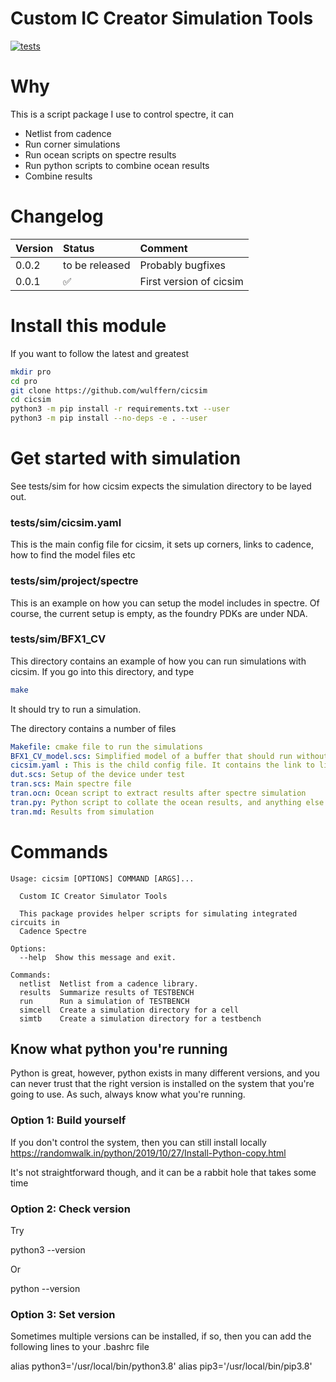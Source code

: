 
# Custom IC Creator Simulation Tools

[![tests](https://github.com/wulffern/cicsim/actions/workflows/main.yml/badge.svg)](https://github.com/wulffern/cicsim/actions/workflows/main.yml)

# Why
This is a script package I use to control spectre, it can
- Netlist from cadence
- Run corner simulations
- Run ocean scripts on spectre results
- Run python scripts to combine ocean results
- Combine results

 
# Changelog

| Version | Status | Comment |
|:--|:--|:--|
|0.0.2| to be released | Probably bugfixes|
|0.0.1| :white_check_mark: | First version of cicsim|

# Install this module
If you want to follow the latest and greatest
``` sh
mkdir pro
cd pro
git clone https://github.com/wulffern/cicsim
cd cicsim
python3 -m pip install -r requirements.txt --user
python3 -m pip install --no-deps -e . --user
```
# Get started with simulation
See tests/sim for how cicsim
expects the simulation directory to be layed out.

### tests/sim/cicsim.yaml
This is the main config file for cicsim, it sets up corners, links to cadence,
how to find the model files etc

### tests/sim/project/spectre
This is an example on how you can setup the model includes in spectre. Of
course, the current setup is empty, as the foundry PDKs are under NDA. 

### tests/sim/BFX1_CV
This directory contains an example of how you can run simulations with cicsim. If you go into
this directory, and type

``` sh
make
```



It should try to run a simulation. 

The directory contains a number of files

``` yaml
Makefile: cmake file to run the simulations
BFX1_CV_model.scs: Simplified model of a buffer that should run without a PDK
cicsim.yaml : This is the child config file. It contains the link to library,cell,view, and custom corners
dut.scs: Setup of the device under test
tran.scs: Main spectre file
tran.ocn: Ocean script to extract results after spectre simulation
tran.py: Python script to collate the ocean results, and anything else from the spectre simulation
tran.md: Results from simulation
```


# Commands

``` 
Usage: cicsim [OPTIONS] COMMAND [ARGS]...

  Custom IC Creator Simulator Tools

  This package provides helper scripts for simulating integrated circuits in
  Cadence Spectre

Options:
  --help  Show this message and exit.

Commands:
  netlist  Netlist from a cadence library.
  results  Summarize results of TESTBENCH
  run      Run a simulation of TESTBENCH
  simcell  Create a simulation directory for a cell
  simtb    Create a simulation directory for a testbench
```


## Know what python you're running

Python is great, however, python exists in many different versions, and you can
never trust that the right version is installed on the system that you're going
to use. As such, always know what you're running.

### Option 1: Build yourself
If you don't control the system, then you can still install locally
https://randomwalk.in/python/2019/10/27/Install-Python-copy.html

It's not straightforward though, and it can be a rabbit hole that takes some
time

### Option 2: Check version
Try 

  python3 --version

Or

  python --version 

### Option 3: Set version
Sometimes multiple versions can be installed, if so, then you can add the
following lines to your .bashrc file
  
  alias python3='/usr/local/bin/python3.8'
  alias pip3='/usr/local/bin/pip3.8'
